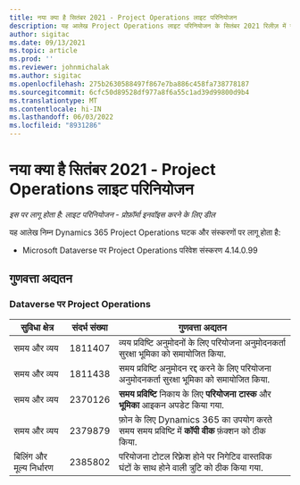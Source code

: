 ```yaml
---
title: नया क्या है सितंबर 2021 - Project Operations लाइट परिनियोजन
description: यह आलेख Project Operations लाइट परिनियोजन के सितंबर 2021 रिलीज़ में उपलब्ध गुणवत्ता अपडेट के बारे में जानकारी प्रदान करता है.
author: sigitac
ms.date: 09/13/2021
ms.topic: article
ms.prod: ''
ms.reviewer: johnmichalak
ms.author: sigitac
ms.openlocfilehash: 275b2630588497f867e7ba886c458fa738778187
ms.sourcegitcommit: 6cfc50d89528df977a8f6a55c1ad39d99800d9b4
ms.translationtype: MT
ms.contentlocale: hi-IN
ms.lasthandoff: 06/03/2022
ms.locfileid: "8931286"
---
```

# <a name="whats-new-september-2021---project-operations-lite-deployment"></a>नया क्या है सितंबर 2021 - Project Operations लाइट परिनियोजन

_इस पर लागू होता है: लाइट परिनियोजन - प्रोफ़ॉर्मा इनवॉइस करने के लिए डील_

यह आलेख निम्न Dynamics 365 Project Operations घटक और संस्करणों पर लागू होता है:

  - Microsoft Dataverse पर Project Operations परिवेश संस्करण 4.14.0.99


## <a name="quality-updates"></a>गुणवत्ता अद्यतन

### <a name="project-operations-on-dataverse"></a>Dataverse पर Project Operations


| **सुविधा क्षेत्र** | **संदर्भ संख्या** | **गुणवत्ता अद्यतन** |
| --- | --- | --- |
| समय और व्यय | 1811407 | व्यय प्रविष्टि अनुमोदनों के लिए परियोजना अनुमोदनकर्ता सुरक्षा भूमिका को समायोजित किया. |
| समय और व्यय | 1811438 | समय प्रविष्टि अनुमोदन रद्द करने के लिए परियोजना अनुमोदनकर्ता सुरक्षा भूमिका को समायोजित किया. |
| समय और व्यय | 2370126 | **समय प्रविष्टि** निकाय के लिए **परियोजना टास्क** और **भूमिका** आइकन अपडेट किया गया. |
| समय और व्यय | 2379879 | फ़ोन के लिए Dynamics 365 का उपयोग करते समय समय प्रविष्टि में **कॉपी वीक** फ़ंक्शन को ठीक किया. |
| बिलिंग और मूल्य निर्धारण | 2385802 | परियोजना टोटल रिफ़्रेश होने पर निगेटिव वास्तविक घंटों के साथ होने वाली त्रुटि को ठीक किया गया.|
